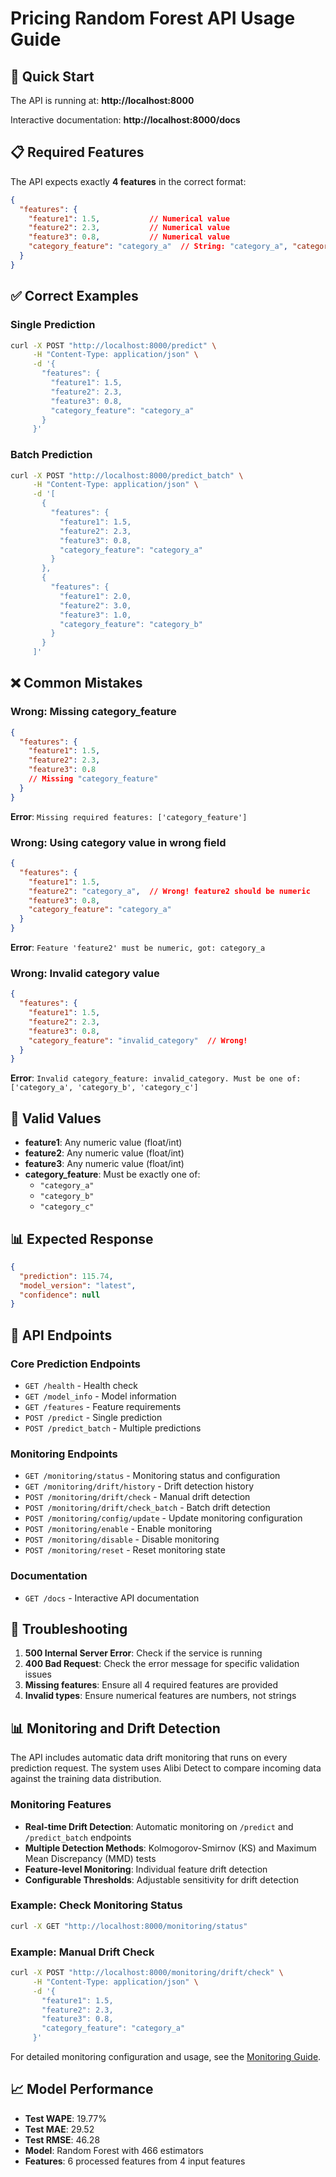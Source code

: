 # Pricing Random Forest API Usage Guide

## 🚀 Quick Start

The API is running at: **http://localhost:8000**

Interactive documentation: **http://localhost:8000/docs**

## 📋 Required Features

The API expects exactly **4 features** in the correct format:

```json
{
  "features": {
    "feature1": 1.5,           // Numerical value
    "feature2": 2.3,           // Numerical value  
    "feature3": 0.8,           // Numerical value
    "category_feature": "category_a"  // String: "category_a", "category_b", or "category_c"
  }
}
```

## ✅ Correct Examples

### Single Prediction
```bash
curl -X POST "http://localhost:8000/predict" \
     -H "Content-Type: application/json" \
     -d '{
       "features": {
         "feature1": 1.5,
         "feature2": 2.3,
         "feature3": 0.8,
         "category_feature": "category_a"
       }
     }'
```

### Batch Prediction
```bash
curl -X POST "http://localhost:8000/predict_batch" \
     -H "Content-Type: application/json" \
     -d '[
       {
         "features": {
           "feature1": 1.5,
           "feature2": 2.3,
           "feature3": 0.8,
           "category_feature": "category_a"
         }
       },
       {
         "features": {
           "feature1": 2.0,
           "feature2": 3.0,
           "feature3": 1.0,
           "category_feature": "category_b"
         }
       }
     ]'
```

## ❌ Common Mistakes

### Wrong: Missing category_feature
```json
{
  "features": {
    "feature1": 1.5,
    "feature2": 2.3,
    "feature3": 0.8
    // Missing "category_feature"
  }
}
```
**Error**: `Missing required features: ['category_feature']`

### Wrong: Using category value in wrong field
```json
{
  "features": {
    "feature1": 1.5,
    "feature2": "category_a",  // Wrong! feature2 should be numeric
    "feature3": 0.8,
    "category_feature": "category_a"
  }
}
```
**Error**: `Feature 'feature2' must be numeric, got: category_a`

### Wrong: Invalid category value
```json
{
  "features": {
    "feature1": 1.5,
    "feature2": 2.3,
    "feature3": 0.8,
    "category_feature": "invalid_category"  // Wrong!
  }
}
```
**Error**: `Invalid category_feature: invalid_category. Must be one of: ['category_a', 'category_b', 'category_c']`

## 🎯 Valid Values

- **feature1**: Any numeric value (float/int)
- **feature2**: Any numeric value (float/int)  
- **feature3**: Any numeric value (float/int)
- **category_feature**: Must be exactly one of:
  - `"category_a"`
  - `"category_b"`
  - `"category_c"`

## 📊 Expected Response

```json
{
  "prediction": 115.74,
  "model_version": "latest",
  "confidence": null
}
```

## 🔧 API Endpoints

### Core Prediction Endpoints
- `GET /health` - Health check
- `GET /model_info` - Model information
- `GET /features` - Feature requirements
- `POST /predict` - Single prediction
- `POST /predict_batch` - Multiple predictions

### Monitoring Endpoints
- `GET /monitoring/status` - Monitoring status and configuration
- `GET /monitoring/drift/history` - Drift detection history
- `POST /monitoring/drift/check` - Manual drift detection
- `POST /monitoring/drift/check_batch` - Batch drift detection
- `POST /monitoring/config/update` - Update monitoring configuration
- `POST /monitoring/enable` - Enable monitoring
- `POST /monitoring/disable` - Disable monitoring
- `POST /monitoring/reset` - Reset monitoring state

### Documentation
- `GET /docs` - Interactive API documentation

## 🚨 Troubleshooting

1. **500 Internal Server Error**: Check if the service is running
2. **400 Bad Request**: Check the error message for specific validation issues
3. **Missing features**: Ensure all 4 required features are provided
4. **Invalid types**: Ensure numerical features are numbers, not strings

## 📊 Monitoring and Drift Detection

The API includes automatic data drift monitoring that runs on every prediction request. The system uses Alibi Detect to compare incoming data against the training data distribution.

### Monitoring Features
- **Real-time Drift Detection**: Automatic monitoring on `/predict` and `/predict_batch` endpoints
- **Multiple Detection Methods**: Kolmogorov-Smirnov (KS) and Maximum Mean Discrepancy (MMD) tests
- **Feature-level Monitoring**: Individual feature drift detection
- **Configurable Thresholds**: Adjustable sensitivity for drift detection

### Example: Check Monitoring Status
```bash
curl -X GET "http://localhost:8000/monitoring/status"
```

### Example: Manual Drift Check
```bash
curl -X POST "http://localhost:8000/monitoring/drift/check" \
     -H "Content-Type: application/json" \
     -d '{
       "feature1": 1.5,
       "feature2": 2.3,
       "feature3": 0.8,
       "category_feature": "category_a"
     }'
```

For detailed monitoring configuration and usage, see the [Monitoring Guide](MONITORING_GUIDE.md).

## 📈 Model Performance

- **Test WAPE**: 19.77%
- **Test MAE**: 29.52
- **Test RMSE**: 46.28
- **Model**: Random Forest with 466 estimators
- **Features**: 6 processed features from 4 input features
